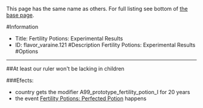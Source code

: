 This page has the same name as others. For full listing see bottom of [the base page](fertility_potions_experimental_results.md).

#Information
 - Title: Fertility Potions: Experimental Results
 - ID: flavor_varaine.121
#Description
Fertility Potions: Experimental Results
#Options

___
##At least our ruler won't be lacking in children

###Efects:<ul><li>country gets the modifier A99_prototype_fertility_potion_I for 20 years</li><li>the event [Fertility Potions: Perfected Potion](../events/fertility_potions_perfected_potion.md) happens</li></ul>
